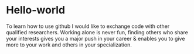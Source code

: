 # Hello-world
To learn how to use github
I would like to exchange code with other qualified researchers.
Working alone is never fun, finding others who share your interests gives you a major push in your career & enables you to give more to your work and others in your specialization.
